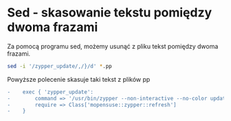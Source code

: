 Sed - skasowanie tekstu pomiędzy dwoma frazami
==============================================

Za pomocą programu sed, możemy usunąć z pliku tekst pomiędzy dwoma frazami.

``` bash
sed -i '/zypper_update/,/}/d' *.pp
```

Powyższe polecenie skasuje taki tekst z plików pp

``` diff
-    exec { 'zypper_update':
-        command => '/usr/bin/zypper --non-interactive --no-color update',
-        require => Class['mopensuse::zypper::refresh']
-    }
```